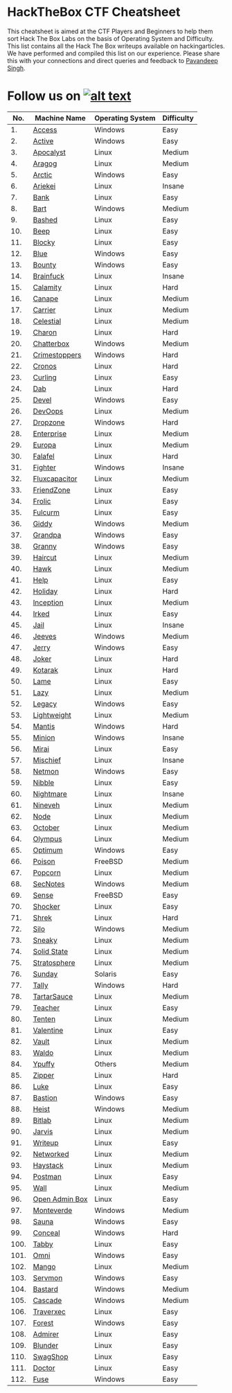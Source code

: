 # HackTheBox CTF Cheatsheet

This cheatsheet is aimed at the CTF Players and Beginners to help them sort Hack The Box Labs on the basis of Operating System and Difficulty. This list contains all the Hack The Box writeups available on hackingarticles. We have performed and compiled this list on our experience. Please share this with your connections and direct queries and feedback to [Pavandeep Singh](https://twitter.com/pavan2318).

[1.1]: http://i.imgur.com/tXSoThF.png
[1]: http://www.twitter.com/hackinarticles
# Follow us on [![alt text][1.1]][1]

| No. | Machine Name | Operating System | Difficulty |
|-----|--------------|------------------|------------------|
| 1.	| [Access](https://www.hackingarticles.in/hack-the-box-access-walkthrough/)|Windows|Easy|
| 2.	| [Active](https://www.hackingarticles.in/hack-the-box-active-walkthrough/)|Windows|Easy|
| 3.	| [Apocalyst](https://www.hackingarticles.in/hack-the-box-challenge-apocalyst-walkthrough/)|Linux|Medium|
| 4.	| [Aragog](https://www.hackingarticles.in/hack-the-box-aragog-walkthrough/)|Linux|Medium|
| 5.	| [Arctic](https://www.hackingarticles.in/hack-the-box-challenge-arctic-walkthrough/)|Windows|Easy|
| 6.	| [Ariekei](https://www.hackingarticles.in/hack-the-box-challenge-ariekei-walkthrough/)|Linux|Insane|
| 7.	| [Bank](https://www.hackingarticles.in/hack-the-box-challenge-bank-walkthrough/)|Linux|Easy|
| 8.	| [Bart](https://www.hackingarticles.in/hack-the-box-bart-walkthrough/)|Windows|Medium|
| 9.	| [Bashed](https://www.hackingarticles.in/hack-the-box-challenge-bashed-walkthrough/)|Linux|Easy|
| 10.	| [Beep](https://www.hackingarticles.in/hack-the-box-challenge-beep-walkthrough/)|Linux|Easy|
| 11.	| [Blocky](https://www.hackingarticles.in/hack-the-box-challenge-blocky-walkthrough/)|Linux|Easy|
| 12.	| [Blue](https://www.hackingarticles.in/hack-the-box-challenge-blue-walkthrough/)|Windows|Easy|
| 13.	| [Bounty](https://www.hackingarticles.in/hack-the-box-bounty-walkthrough/)|Windows|Easy|
| 14.	| [Brainfuck](https://www.hackingarticles.in/hack-the-box-challenge-brainfuck-walkthrough/)|Linux|Insane|
| 15.	| [Calamity](https://www.hackingarticles.in/hack-the-box-challenge-calamity-walkthrough/)|Linux|Hard|
| 16.	| [Canape](https://www.hackingarticles.in/hack-the-box-challenge-canape-walkthrough/)|Linux|Medium|
| 17.	| [Carrier](https://www.hackingarticles.in/hack-the-box-carrier-walkthrough/)|Linux|Medium|
| 18.	| [Celestial](https://www.hackingarticles.in/hack-the-box-celestial-walkthrough/)|Linux|Medium|
| 19.	| [Charon](https://www.hackingarticles.in/hack-the-box-challenge-charon-walkthrough/)|Linux|Hard|
| 20.	| [Chatterbox](https://www.hackingarticles.in/hack-the-box-challenge-chatterbox-walkthrough/)|Windows|Medium|
| 21.	| [Crimestoppers](https://www.hackingarticles.in/hack-the-box-challenge-crimestoppers-walkthrough/)|Windows|Hard|
| 22.	| [Cronos](https://www.hackingarticles.in/hack-the-box-challenge-cronos-walkthrough/)|Linux|Hard|
| 23.	| [Curling](https://www.hackingarticles.in/hack-the-box-curling-walkthrough/)|Linux|Easy|
| 24.	| [Dab](https://www.hackingarticles.in/hack-the-box-dab-walkthrough/)|Linux|Hard|
| 25.	| [Devel](https://www.hackingarticles.in/hack-the-box-challenge-devel-walkthrough/)|Windows|Easy|
| 26.	| [DevOops](https://www.hackingarticles.in/hack-the-box-devoops-walkthrough/)|Linux|Medium|
| 27.	| [Dropzone](https://www.hackingarticles.in/hack-the-box-dropzone-walkthrough/)|Windows|Hard|
| 28.	| [Enterprise](https://www.hackingarticles.in/hack-the-box-challenge-enterprises-walkthrough/)|Linux|Medium|
| 29.	| [Europa](https://www.hackingarticles.in/hack-the-box-challenge-europa-walkthrough/)|Linux|Medium|
| 30.	| [Falafel](https://www.hackingarticles.in/hack-the-box-challenge-falafel-walkthrough/)|Linux|Hard|
| 31.	| [Fighter](https://www.hackingarticles.in/hack-the-box-fighter-walkthrough/)|Windows|Insane|
| 32.	| [Fluxcapacitor](https://www.hackingarticles.in/hack-the-box-challenge-fluxcapacitor-walkthrough/)|Linux|Medium|
| 33.	| [FriendZone](https://www.hackingarticles.in/hack-the-box-friendzone-walkthrough/)|Linux|Easy|
| 34.	| [Frolic](https://www.hackingarticles.in/hack-the-box-frolic-walkthrough/)|Linux|Easy|
| 35.	| [Fulcurm](https://www.hackingarticles.in/hack-the-box-fulcrum-walkthrough/)|Linux|Easy|
| 36.	| [Giddy](https://www.hackingarticles.in/hack-the-box-giddy-walkthrough/)|Windows|Medium|
| 37.	| [Grandpa](https://www.hackingarticles.in/hack-the-box-challenge-grandpa-walkthrough/)|Windows|Easy|
| 38.	| [Granny](https://www.hackingarticles.in/hack-the-box-challenge-granny-walkthrough/)|Windows|Easy|
| 39.	| [Haircut](https://www.hackingarticles.in/hack-the-box-challenge-haircut-walkthrough/)|Linux|Medium|
| 40.	| [Hawk](https://www.hackingarticles.in/hack-the-box-hawk-walkthrough/)|Linux|Medium|
| 41.	| [Help](https://www.hackingarticles.in/hack-the-box-help-walkthrough/)|Linux|Easy|
| 42.	| [Holiday](https://www.hackingarticles.in/hack-the-box-holiday-walkthrough/)|Linux|Hard|
| 43.	| [Inception](https://www.hackingarticles.in/hack-the-box-challenge-inception-walkthrough/)|Linux|Medium|
| 44.	| [Irked](https://www.hackingarticles.in/hack-the-box-irked-walkthrough/)|Linux|Easy|
| 45.	| [Jail](https://www.hackingarticles.in/hack-the-box-challenge-jail-walkthrough/)|Linux|Insane|
| 46.	| [Jeeves](https://www.hackingarticles.in/hack-the-box-challenge-jeeves-walkthrough/)|Windows|Medium|
| 47.	| [Jerry](https://www.hackingarticles.in/hack-the-box-jerry-walkthrough/)|Windows|Easy|
| 48.	| [Joker](https://www.hackingarticles.in/hack-the-box-challenge-joker-walkthrough/)|Linux|Hard|
| 49.	| [Kotarak](https://www.hackingarticles.in/hack-the-box-challenge-kotarak-walkthrough/)|Linux|Hard|
| 50.	| [Lame](https://www.hackingarticles.in/hack-the-box-challenge-lame-walkthrough/)|Linux|Easy|
| 51. | [Lazy](https://www.hackingarticles.in/hack-the-box-challenge-lazy-walkthrough/)|Linux|Medium|
| 52.	| [Legacy](https://www.hackingarticles.in/hack-the-box-challenge-legacy-walkthrough/)|Windows|Easy|
| 53.	| [Lightweight](https://www.hackingarticles.in/lightweight-hack-the-box-walkthrough/)|Linux|Medium|
| 54.	| [Mantis](https://www.hackingarticles.in/hack-the-box-challenge-mantis-walkthrough/)|Windows|Hard|
| 55.	| [Minion](https://www.hackingarticles.in/hack-the-box-minion-walkthrough/)|Windows|Insane|
| 56.	| [Mirai](https://www.hackingarticles.in/hack-the-box-challenge-mirai-walkthrough/)|Linux|Easy|
| 57.	| [Mischief](https://www.hackingarticles.in/hack-the-box-mischief-walkthrough/)|Linux|Insane|
| 58.	| [Netmon](https://www.hackingarticles.in/hack-the-box-netmon-walkthrough/)|Windows|Easy|
| 59.	| [Nibble](https://www.hackingarticles.in/hack-the-box-challenge-nibble-walkthrough/)|Linux|Easy|
| 60.	| [Nightmare](https://www.hackingarticles.in/hack-nightmare-vm-ctf-challenge/)|Linux|Insane|
| 61.	| [Nineveh](https://www.hackingarticles.in/hack-the-box-nineveh-walkthrough/)|Linux|Medium|
| 62.	| [Node](https://www.hackingarticles.in/hack-the-box-challenge-node-walkthrough/)|Linux|Medium|
| 63.	| [October](https://www.hackingarticles.in/hack-the-box-october-walkthrough/)|Linux|Medium|
| 64.	| [Olympus](https://www.hackingarticles.in/hack-the-box-olympus-walkthrough/)|Linux|Medium|
| 65.	| [Optimum](https://www.hackingarticles.in/hack-the-box-challenge-optimum-walkthrough/)|Windows|Easy|
| 66.	| [Poison](https://www.hackingarticles.in/hack-the-box-poison-walkthrough/)|FreeBSD|Medium|
| 67.	| [Popcorn](https://www.hackingarticles.in/hack-the-box-challenge-popcorn-walkthrough/)|Linux|Medium|
| 68.	| [SecNotes](https://www.hackingarticles.in/hack-the-box-secnotes-walkthrough/)|Windows|Medium|
| 69.	| [Sense](https://www.hackingarticles.in/hack-the-box-challenge-sense-walkthrough/)|FreeBSD|Easy|
| 70.	| [Shocker](https://www.hackingarticles.in/hack-the-box-challenge-shocker-walkthrough/)|Linux|Easy|
| 71.	| [Shrek](https://www.hackingarticles.in/hack-the-box-challenge-shrek-walkthrough/)|Linux|Hard|
| 72.	| [Silo](https://www.hackingarticles.in/hack-the-box-silo-walkthrough/)|Windows|Medium|
| 73.	| [Sneaky](https://www.hackingarticles.in/hack-the-box-challenge-sneaky-walkthrough/)|Linux|Medium|
| 74.	| [Solid State](https://www.hackingarticles.in/hack-the-box-challenge-solid-state-walkthrough/)|Linux|Medium|
| 75.	| [Stratosphere](https://www.hackingarticles.in/hack-the-box-stratospherewalkthrough/)|Linux|Medium|
| 76.	| [Sunday](https://www.hackingarticles.in/hack-the-box-sunday-walkthrough/)|Solaris|Easy|
| 77.	| [Tally](https://www.hackingarticles.in/hack-the-box-challenge-tally-walkthrough/)|Windows|Hard|
| 78.	| [TartarSauce](https://www.hackingarticles.in/hack-the-box-tartarsauce-walkthrough/)|Linux|Medium|
| 79.	| [Teacher](https://www.hackingarticles.in/hack-the-box-teacher-walkthrough/)|Linux|Easy|
| 80.	| [Tenten](https://www.hackingarticles.in/hack-the-box-challenge-tenten-walkthrough/)|Linux|Medium|
| 81.	| [Valentine](https://www.hackingarticles.in/hack-the-box-valentine-walkthrough/)|Linux|Easy|
| 82.	| [Vault](https://www.hackingarticles.in/hack-the-box-vault-walkthrough/)|Linux|Medium|
| 83.	| [Waldo](https://www.hackingarticles.in/hack-the-box-waldo-walkthrough/)|Linux|Medium|
| 84.	| [Ypuffy](https://www.hackingarticles.in/hack-the-box-ypuffy-walkthrough/)|Others|Medium|
| 85.	| [Zipper](https://www.hackingarticles.in/hack-the-box-zipper-walkthrough/)|Linux|Hard|
| 86. | [Luke](https://www.hackingarticles.in/hack-the-box-luke-walkthrough/)|Linux|Easy|
| 87. | [Bastion](https://www.hackingarticles.in/hack-the-box-challenge-bastion-walkthrough/)|Windows|Easy|
| 88. | [Heist](https://www.hackingarticles.in/hack-the-box-heist-walkthrough/)     | Windows | Medium |
| 89. | [Bitlab](https://www.hackingarticles.in/hack-the-box-challenge-bitlab-walkthrough/)    | Linux   | Medium |
| 90. | [Jarvis](https://www.hackingarticles.in/hack-the-box-jarvis-walkthrough/)   | Linux   | Medium |
| 91. | [Writeup](https://www.hackingarticles.in/hack-the-box-writeup-walkthrough/)   | Linux   | Easy   |
| 92. | [Networked](https://www.hackingarticles.in/hack-the-box-networked-walkthrough/) | Linux   | Medium |
| 93. | [Haystack](https://www.hackingarticles.in/hack-the-box-haystack-walkthrough/)  | Linux   | Medium |
| 94. | [Postman](https://www.hackingarticles.in/hack-the-box-postman-walkthrough/)   | Linux   | Easy   |
| 95. | [Wall](https://www.hackingarticles.in/hack-the-box-wall-walkthrough/)| Linux   | Medium |
| 96. | [Open Admin Box](https://www.hackingarticles.in/hack-the-box-open-admin-box-walkthrough/)| Linux   | Easy |
| 97. | [Monteverde](https://www.hackingarticles.in/hack-the-box-monteverde-walkthrough/)| Windows  | Medium |
| 98. | [Sauna](https://www.hackingarticles.in/hackthebox-sauna-walkthrough/)| Windows  | Easy |
| 99. | [Conceal](https://www.hackingarticles.in/conceal-hackthebox-walkthrough/)| Windows  | Hard |
| 100. | [Tabby](https://www.hackingarticles.in/tabby-hackthebox-walkthrough/)| Linux  | Easy |
| 101. | [Omni](https://www.hackingarticles.in/omni-hackthebox-walkthrough/)| Windows  | Easy |
| 102. | [Mango](https://www.hackingarticles.in/mango-hackthebox-walkthrough/)| Linux  | Medium |
| 103. | [Servmon](https://www.hackingarticles.in/servmon-hackthebox-walkthrough/)| Windows  | Easy |
| 104. | [Bastard](https://www.hackingarticles.in/bastard-hackthebox-walkthrough/)| Windows  | Medium |
| 105. | [Cascade](https://www.hackingarticles.in/cascade-hackthebox-walkthrough/)| Windows  | Medium |
| 106. | [Traverxec](https://www.hackingarticles.in/traverxec-hackthebox-walkthrough/)| Linux  | Easy |
| 107. | [Forest](https://www.hackingarticles.in/forest-hackthebox-walkthrough/)| Windows  | Easy |
| 108. | [Admirer](https://www.hackingarticles.in/admirer-hackthebox-walkthrough/)| Linux  | Easy |
| 109. | [Blunder](https://www.hackingarticles.in/blunder-hackthebox-walkthrough/)| Linux  | Easy |
| 110. | [SwagShop](https://www.hackingarticles.in/swagshop-hackthebox-walkthrough/)| Linux  | Easy |
| 111. | [Doctor](https://www.hackingarticles.in/doctor-hackthebox-walkthrough/)| Linux  | Easy |
| 112. | [Fuse](https://www.hackingarticles.in/fuse-hackthebox-walkthrough/)| Windows  | Easy |




